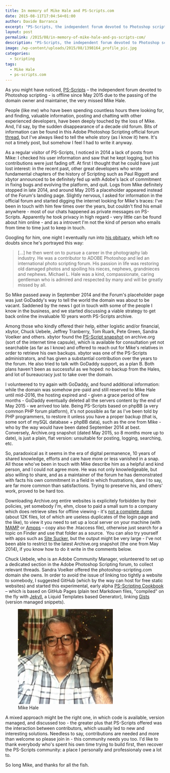 ```yaml
---
title: In memory of Mike Hale and PS-Scripts.com
date: 2015-08-11T17:04:54+01:00
author: Davide Barranca
excerpt: "PS-Scripts, the independent forum devoted to Photoshop scripting, is offline since May 2015 due to the passing of the domain owner and maintainer, the very missed Mike Hale."
layout: post
permalink: /2015/08/in-memory-of-mike-hale-and-ps-scripts-com/
description: "PS-Scripts, the independent forum devoted to Photoshop scripting, is offline since May 2015 due to the passing of the domain owner and maintainer, the very missed Mike Hale."
image: /wp-content/uploads/2015/08/1398164_profile_pic.jpg
categories:
  - Scripting
tags:
  - Mike Hale
  - ps-scripts.com
---
```


As you might have noticed, [PS-Scripts](http://www.ps-scripts.com) – the independent forum devoted to Photoshop scripting - is offline since May 2015 due to the passing of the domain owner and maintainer, the very missed Mike Hale.

People (like me) who have been spending countless hours there looking for, and finding, valuable information, posting and chatting with other experienced developers, have been deeply touched by the loss of Mike. And, I'd say, by the sudden disappearance of a decade old forum. Bits of information can be found in this Adobe Photoshop Scripting official forum [thread](https://forums.adobe.com/thread/1847411), but I've always liked to tell the whole story (as I know it) here. It's not a timely post, but somehow I feel I had to write it anyway.

As a regular visitor of PS-Scripts, I noticed in 2014 a lack of posts from Mike: I checked his user information and saw that he kept logging, but his contributions were just fading off. At first I thought that he could have just lost interest: in the recent past, other great developers who wrote fundamental chapters of the history of Scripting such as Paul Riggott and xbytor announced to be definitely fed up with Adobe's lack of commitment in fixing bugs and evolving the platform, and quit. Logs from Mike definitely stopped in late 2014, and around May 2015 a placeholder appeared instead of the Forum's landing page. Slightly nervous, I asked for information in the official forum and started digging the internet looking for Mike's traces: I've been in touch with him few times over the years, but couldn't find his email anywhere - most of our chats happened as private messages on PS-Scripts. Apparently he took privacy in high regard - very little can be found about him online - and as a introvert I'm not the kind of person who emails from time to time just to keep in touch.

Googling for him, one night I eventually run into [his obituary](http://www.charlestonfunerals.com/home/index.cfm/obituaries/view/fh_id/15235/id/3817879), which left no doubts since he's portrayed this way:

> [...] he then went on to pursue a career in the photography lab industry. He was a contributor to ADOBE Photoshop and led an international photo scripting forum. His passion in life was restoring old damaged photos and spoiling his nieces, nephews, grandnieces and nephews. Michael L. Hale was a kind, compassionate, caring gentleman who is admired and respected by many and will be greatly missed by all.

So Mike passed away in September 2014 and the Forum's placeholder page was just GoDaddy's way to tell the world the domain was about to be vacant. Saddened by the news I got in touch with some of the people I know in the business, and we started discussing a viable strategy to get back online the invaluable 10 years worth PS-Scripts archive.

Among those who kindly offered their help, either logistic and/or financial, xbytor, Chuck Uebele, Jeffrey Tranberry, Tom Ruark, Pete Green, Sandra Voelker and others. xbytor found the [PS-Script snapshot](http://web.archive.org/web/20150314191545/http://ps-scripts.com/) on archive.org (sort of the internet time capsule), which is available for consultation yet not searchable (as far as I know) and offered to reach out for Mike's relatives in order to retrieve his own backups. xbytor was one of the PS-Scripts administrators, and has given a substantial contribution over the years to the forum. He also tried to talk with GoDaddy support, as a plan B. Both plans haven't been as successful as we hoped: no backup from the Hales, and lot of bureaucracy just to take over the domain.

I volunteered to try again with GoDaddy, and found additional information: while the domain was somehow pre-paid and still reserved to Mike Hale until mid-2016, the hosting expired and - given a grace period of few months - GoDaddy eventually deleted all the servers content by the end of May 2015 - we arrived too late. Being PS-Scripts based on phpBB (a very common PHP forum platform), it's not possible as far as I've been told by PHP programmers, to restore it unless you have a proper backup (that is, some sort of mySQL database + phpBB data), such as the one from Mike - who by the way would have been dated September 2014 at best. Conversely, Archive.org snapshot (dated May 2015, so 8 months more up to date), is just a plain, flat version: unsuitable for posting, logging, searching, etc.

So, paradoxical as it seems in the era of digital permanence, 10 years of shared knowledge, efforts and care have more or less vanished in a snap. All those who've been in touch with Mike describe him as a helpful and kind person, and I could not agree more. He was not only knowledgeable, but also willing to share, and as a maintainer of the forum he has demonstrated with facts his own commitment in a field in which frustrations, dare I to say, are far more common than satisfactions. Trying to preserve his, and others' work, proved to be hard too.

Downloading Archive.org entire websites is explicitely forbidden by their policies, yet somebody I'm, ehm, close to paid a small sum to a company which does retrieve sites for offline viewing - it's [not a complete dump](https://dl.dropboxusercontent.com/u/23243188/ps-scripts.zip) (about 12K files, lot of which are useless duplicates of the login page and the like), to view it you need to set up a local server on your machine (with [MAMP](http://mamp.info) or [Ampps](http://www.ampps.com) – copy also the .htaccess file), otherwise just search for a topic on Finder and use that folder as a source.  You can also try yourself with apps such as [Site Sucker](http://ricks-apps.com/osx/sitesucker/index.html), but the output might be very large - I've not been able to restrict to the latest Archive.org snapshot (the one from May 2014), if you know how to do it write in the comments below.

Chuck Uebele, who is an Adobe Community Manager, volunteered to set up a dedicated section in the Adobe Photoshop Scripting forum, to collect relevant threads. Sandra Voelker offered the photoshop-scripting.com domain she owns. In order to avoid the issue of linking too tightly a website to somebody, I suggested GitHub (which by the way can host for free static websites) and started this experimental, early alpha [PS-Scripting Cookbook](http://undavide.github.io/Photoshop-Scripting-Cookbook/) – which is based on GitHub Pages (plain text Markdown files, "compiled" on the fly with [Jekyll](http://www.jekyllrb.com), a Liquid Templates based Generator), linking [Gists](http://www.labnol.org/internet/github-gist-tutorial/28499/) (version managed snippets).

<figure class="alignleft">
<img width="300" src="/wp-content/uploads/2015/08/1398164_profile_pic.jpg" />
<figcaption>Mike Hale</figcaption>
</figure>

A mixed approach might be the right one, in which code is available, version managed, and discussed too - the greater plus that PS-Scripts offered was the interaction between contributors, which usually led to new and interesting solutions. Needless to say, contributions are needed and more than welcome so please join in - this community needs you too. I'd like to thank everybody who's spent his own time trying to build first, then recover the PS-Scripts community: a place I personally and professionaly owe a lot to.

So long Mike, and thanks for all the fish.
